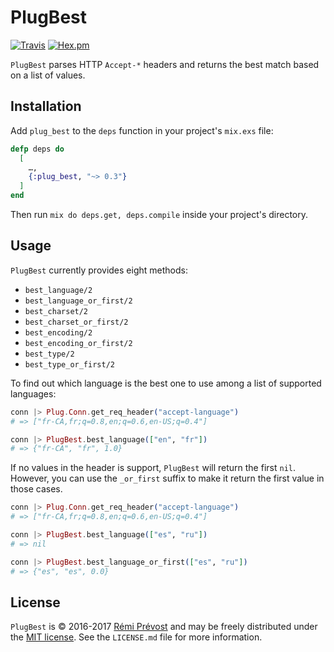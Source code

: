 # PlugBest

[![Travis](https://img.shields.io/travis/remiprev/plug_best.svg?style=flat-square)](https://travis-ci.org/remiprev/plug_best)
[![Hex.pm](https://img.shields.io/hexpm/v/plug_best.svg?style=flat-square)](https://hex.pm/packages/plug_best)

`PlugBest` parses HTTP `Accept-*` headers and returns the best match based on a list of values.

## Installation

Add `plug_best` to the `deps` function in your project's `mix.exs` file:

```elixir
defp deps do
  [
    …,
    {:plug_best, "~> 0.3"}
  ]
end
```

Then run `mix do deps.get, deps.compile` inside your project's directory.

## Usage

`PlugBest` currently provides eight methods:

* `best_language/2`
* `best_language_or_first/2`
* `best_charset/2`
* `best_charset_or_first/2`
* `best_encoding/2`
* `best_encoding_or_first/2`
* `best_type/2`
* `best_type_or_first/2`

To find out which language is the best one to use among a list of supported languages:

```elixir
conn |> Plug.Conn.get_req_header("accept-language")
# => ["fr-CA,fr;q=0.8,en;q=0.6,en-US;q=0.4"]

conn |> PlugBest.best_language(["en", "fr"])
# => {"fr-CA", "fr", 1.0}
```

If no values in the header is support, `PlugBest` will return the first `nil`. However,
you can use the `_or_first` suffix to make it return the first value in those cases.

```elixir
conn |> Plug.Conn.get_req_header("accept-language")
# => ["fr-CA,fr;q=0.8,en;q=0.6,en-US;q=0.4"]

conn |> PlugBest.best_language(["es", "ru"])
# => nil

conn |> PlugBest.best_language_or_first(["es", "ru"])
# => {"es", "es", 0.0}
```

## License

`PlugBest` is © 2016-2017 [Rémi Prévost](http://exomel.com) and may be
freely distributed under the [MIT license](https://github.com/remiprev/plug_best/blob/master/LICENSE.md). See the
`LICENSE.md` file for more information.
